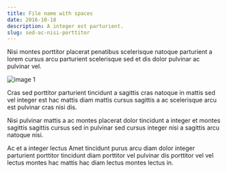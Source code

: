```yaml
---
title: File name with spaces
date: 2016-10-18
description: A integer est parturient.
slug: sed-ac-nisi-porttitor
---
```


Nisi montes porttitor placerat penatibus scelerisque natoque
parturient a lorem cursus arcu parturient scelerisque sed et dis dolor
pulvinar ac pulvinar vel.

![image 1](/images/image-03.jpg)

Cras sed porttitor parturient tincidunt a sagittis cras natoque in
mattis sed vel integer est hac mattis diam mattis cursus sagittis a ac
scelerisque arcu est pulvinar cras nisi dis.

Nisi pulvinar mattis a ac montes placerat dolor tincidunt a integer et
montes sagittis sagittis cursus sed in pulvinar sed cursus integer
nisi a sagittis arcu natoque nisi.

Ac et a integer lectus Amet tincidunt purus arcu diam dolor integer
parturient porttitor tincidunt diam porttitor vel pulvinar dis
porttitor vel vel lectus montes hac mattis hac diam lectus montes
lectus in.

